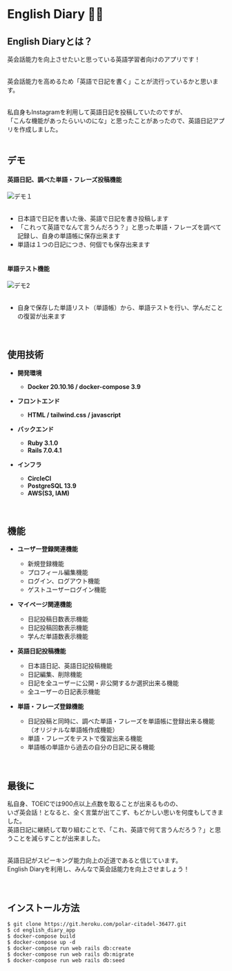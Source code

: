 # English Diary ✍🏼

## English Diaryとは？<br>
英会話能力を向上させたいと思っている英語学習者向けのアプリです！<br><br>

英会話能力を高めるため「英語で日記を書く」ことが流行っているかと思います。<br><br>

私自身もInstagramを利用して英語日記を投稿していたのですが、<br>
「こんな機能があったらいいのにな」と思ったことがあったので、英語日記アプリを作成しました。<br><br>


## デモ
#### 英語日記、調べた単語・フレーズ投稿機能
![デモ１](https://user-images.githubusercontent.com/81918738/221407604-ad7991b9-0674-4cf8-ada4-f31b09d1dcd7.gif)<br><br>

* 日本語で日記を書いた後、英語で日記を書き投稿します
* 「これって英語でなんて言うんだろう？」と思った単語・フレーズを調べて記録し、自身の単語帳に保存出来ます
* 単語は１つの日記につき、何個でも保存出来ます<br><br>


#### 単語テスト機能
![デモ2](https://user-images.githubusercontent.com/81918738/221408010-6c421aa3-8a22-4469-97af-c2f7e8300a89.gif)<br><br>

* 自身で保存した単語リスト（単語帳）から、単語テストを行い、学んだことの復習が出来ます<br><br><br>


## 使用技術

* __開発環境__
  * __Docker 20.10.16 / docker-compose 3.9__

* __フロントエンド__
  * __HTML / tailwind.css / javascript__

* __バックエンド__
  * __Ruby 3.1.0__
  * __Rails 7.0.4.1__

* __インフラ__
  * __CircleCI__
  * __PostgreSQL 13.9__
  * __AWS(S3, IAM)__ <br><br><br>


## 機能
* __ユーザー登録関連機能__
  * 新規登録機能
  * プロフィール編集機能
  * ログイン、ログアウト機能
  * ゲストユーザーログイン機能

* __マイページ関連機能__
  * 日記投稿日数表示機能
  * 日記投稿回数表示機能
  * 学んだ単語数表示機能

* __英語日記投稿機能__
  * 日本語日記、英語日記投稿機能
  * 日記編集、削除機能
  * 日記を全ユーザーに公開・非公開するか選択出来る機能
  * 全ユーザーの日記表示機能

* __単語・フレーズ登録機能__
  * 日記投稿と同時に、調べた単語・フレーズを単語帳に登録出来る機能（オリジナルな単語帳作成機能）
  * 単語・フレーズをテストで復習出来る機能
  * 単語帳の単語から過去の自分の日記に戻る機能<br><br><br>



## 最後に

私自身、TOEICでは900点以上点数を取ることが出来るものの、<br>
いざ英会話！となると、全く言葉が出てこず、もどかしい思いを何度もしてきました。<br>
英語日記に継続して取り組むことで、「これ、英語で何て言うんだろう？」と思うことを減らすことが出来ました。<br><br>

英語日記がスピーキング能力向上の近道であると信じています。<br>
English Diaryを利用し、みんなで英会話能力を向上させましょう！<br><br><br>

## インストール方法
```
$ git clone https://git.heroku.com/polar-citadel-36477.git
$ cd english_diary_app
$ docker-compose build
$ docker-compose up -d
$ docker-compose run web rails db:create
$ docker-compose run web rails db:migrate
$ docker-compose run web rails db:seed
